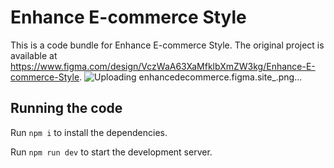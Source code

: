 
  # Enhance E-commerce Style

  This is a code bundle for Enhance E-commerce Style. The original project is available at https://www.figma.com/design/VczWaA63XaMfklbXmZW3kg/Enhance-E-commerce-Style.
![Uploading enhancedecommerce.figma.site_.png…]()

  ## Running the code

  Run `npm i` to install the dependencies.

  Run `npm run dev` to start the development server.
  
